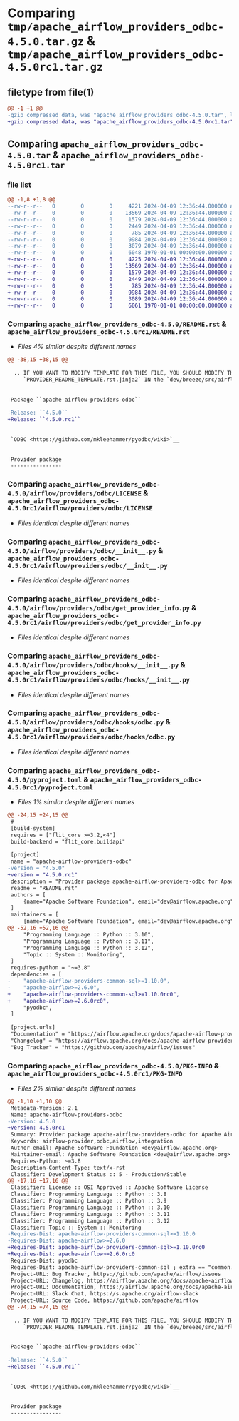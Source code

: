 # Comparing `tmp/apache_airflow_providers_odbc-4.5.0.tar.gz` & `tmp/apache_airflow_providers_odbc-4.5.0rc1.tar.gz`

## filetype from file(1)

```diff
@@ -1 +1 @@
-gzip compressed data, was "apache_airflow_providers_odbc-4.5.0.tar", last modified: Tue Apr  9 12:36:44 2024, max compression
+gzip compressed data, was "apache_airflow_providers_odbc-4.5.0rc1.tar", last modified: Tue Apr  9 12:36:44 2024, max compression
```

## Comparing `apache_airflow_providers_odbc-4.5.0.tar` & `apache_airflow_providers_odbc-4.5.0rc1.tar`

### file list

```diff
@@ -1,8 +1,8 @@
--rw-r--r--   0        0        0     4221 2024-04-09 12:36:44.000000 apache_airflow_providers_odbc-4.5.0/README.rst
--rw-r--r--   0        0        0    13569 2024-04-09 12:36:44.000000 apache_airflow_providers_odbc-4.5.0/airflow/providers/odbc/LICENSE
--rw-r--r--   0        0        0     1579 2024-04-09 12:36:44.000000 apache_airflow_providers_odbc-4.5.0/airflow/providers/odbc/__init__.py
--rw-r--r--   0        0        0     2449 2024-04-09 12:36:44.000000 apache_airflow_providers_odbc-4.5.0/airflow/providers/odbc/get_provider_info.py
--rw-r--r--   0        0        0      785 2024-04-09 12:36:44.000000 apache_airflow_providers_odbc-4.5.0/airflow/providers/odbc/hooks/__init__.py
--rw-r--r--   0        0        0     9984 2024-04-09 12:36:44.000000 apache_airflow_providers_odbc-4.5.0/airflow/providers/odbc/hooks/odbc.py
--rw-r--r--   0        0        0     3079 2024-04-09 12:36:44.000000 apache_airflow_providers_odbc-4.5.0/pyproject.toml
--rw-r--r--   0        0        0     6048 1970-01-01 00:00:00.000000 apache_airflow_providers_odbc-4.5.0/PKG-INFO
+-rw-r--r--   0        0        0     4225 2024-04-09 12:36:44.000000 apache_airflow_providers_odbc-4.5.0rc1/README.rst
+-rw-r--r--   0        0        0    13569 2024-04-09 12:36:44.000000 apache_airflow_providers_odbc-4.5.0rc1/airflow/providers/odbc/LICENSE
+-rw-r--r--   0        0        0     1579 2024-04-09 12:36:44.000000 apache_airflow_providers_odbc-4.5.0rc1/airflow/providers/odbc/__init__.py
+-rw-r--r--   0        0        0     2449 2024-04-09 12:36:44.000000 apache_airflow_providers_odbc-4.5.0rc1/airflow/providers/odbc/get_provider_info.py
+-rw-r--r--   0        0        0      785 2024-04-09 12:36:44.000000 apache_airflow_providers_odbc-4.5.0rc1/airflow/providers/odbc/hooks/__init__.py
+-rw-r--r--   0        0        0     9984 2024-04-09 12:36:44.000000 apache_airflow_providers_odbc-4.5.0rc1/airflow/providers/odbc/hooks/odbc.py
+-rw-r--r--   0        0        0     3089 2024-04-09 12:36:44.000000 apache_airflow_providers_odbc-4.5.0rc1/pyproject.toml
+-rw-r--r--   0        0        0     6061 1970-01-01 00:00:00.000000 apache_airflow_providers_odbc-4.5.0rc1/PKG-INFO
```

### Comparing `apache_airflow_providers_odbc-4.5.0/README.rst` & `apache_airflow_providers_odbc-4.5.0rc1/README.rst`

 * *Files 4% similar despite different names*

```diff
@@ -38,15 +38,15 @@
 
  .. IF YOU WANT TO MODIFY TEMPLATE FOR THIS FILE, YOU SHOULD MODIFY THE TEMPLATE
     `PROVIDER_README_TEMPLATE.rst.jinja2` IN the `dev/breeze/src/airflow_breeze/templates` DIRECTORY
 
 
 Package ``apache-airflow-providers-odbc``
 
-Release: ``4.5.0``
+Release: ``4.5.0.rc1``
 
 
 `ODBC <https://github.com/mkleehammer/pyodbc/wiki>`__
 
 
 Provider package
 ----------------
```

### Comparing `apache_airflow_providers_odbc-4.5.0/airflow/providers/odbc/LICENSE` & `apache_airflow_providers_odbc-4.5.0rc1/airflow/providers/odbc/LICENSE`

 * *Files identical despite different names*

### Comparing `apache_airflow_providers_odbc-4.5.0/airflow/providers/odbc/__init__.py` & `apache_airflow_providers_odbc-4.5.0rc1/airflow/providers/odbc/__init__.py`

 * *Files identical despite different names*

### Comparing `apache_airflow_providers_odbc-4.5.0/airflow/providers/odbc/get_provider_info.py` & `apache_airflow_providers_odbc-4.5.0rc1/airflow/providers/odbc/get_provider_info.py`

 * *Files identical despite different names*

### Comparing `apache_airflow_providers_odbc-4.5.0/airflow/providers/odbc/hooks/__init__.py` & `apache_airflow_providers_odbc-4.5.0rc1/airflow/providers/odbc/hooks/__init__.py`

 * *Files identical despite different names*

### Comparing `apache_airflow_providers_odbc-4.5.0/airflow/providers/odbc/hooks/odbc.py` & `apache_airflow_providers_odbc-4.5.0rc1/airflow/providers/odbc/hooks/odbc.py`

 * *Files identical despite different names*

### Comparing `apache_airflow_providers_odbc-4.5.0/pyproject.toml` & `apache_airflow_providers_odbc-4.5.0rc1/pyproject.toml`

 * *Files 1% similar despite different names*

```diff
@@ -24,15 +24,15 @@
 #
 [build-system]
 requires = ["flit_core >=3.2,<4"]
 build-backend = "flit_core.buildapi"
 
 [project]
 name = "apache-airflow-providers-odbc"
-version = "4.5.0"
+version = "4.5.0.rc1"
 description = "Provider package apache-airflow-providers-odbc for Apache Airflow"
 readme = "README.rst"
 authors = [
     {name="Apache Software Foundation", email="dev@airflow.apache.org"},
 ]
 maintainers = [
     {name="Apache Software Foundation", email="dev@airflow.apache.org"},
@@ -52,16 +52,16 @@
     "Programming Language :: Python :: 3.10",
     "Programming Language :: Python :: 3.11",
     "Programming Language :: Python :: 3.12",
     "Topic :: System :: Monitoring",
 ]
 requires-python = "~=3.8"
 dependencies = [
-    "apache-airflow-providers-common-sql>=1.10.0",
-    "apache-airflow>=2.6.0",
+    "apache-airflow-providers-common-sql>=1.10.0rc0",
+    "apache-airflow>=2.6.0rc0",
     "pyodbc",
 ]
 
 [project.urls]
 "Documentation" = "https://airflow.apache.org/docs/apache-airflow-providers-odbc/4.5.0"
 "Changelog" = "https://airflow.apache.org/docs/apache-airflow-providers-odbc/4.5.0/changelog.html"
 "Bug Tracker" = "https://github.com/apache/airflow/issues"
```

### Comparing `apache_airflow_providers_odbc-4.5.0/PKG-INFO` & `apache_airflow_providers_odbc-4.5.0rc1/PKG-INFO`

 * *Files 2% similar despite different names*

```diff
@@ -1,10 +1,10 @@
 Metadata-Version: 2.1
 Name: apache-airflow-providers-odbc
-Version: 4.5.0
+Version: 4.5.0rc1
 Summary: Provider package apache-airflow-providers-odbc for Apache Airflow
 Keywords: airflow-provider,odbc,airflow,integration
 Author-email: Apache Software Foundation <dev@airflow.apache.org>
 Maintainer-email: Apache Software Foundation <dev@airflow.apache.org>
 Requires-Python: ~=3.8
 Description-Content-Type: text/x-rst
 Classifier: Development Status :: 5 - Production/Stable
@@ -17,16 +17,16 @@
 Classifier: License :: OSI Approved :: Apache Software License
 Classifier: Programming Language :: Python :: 3.8
 Classifier: Programming Language :: Python :: 3.9
 Classifier: Programming Language :: Python :: 3.10
 Classifier: Programming Language :: Python :: 3.11
 Classifier: Programming Language :: Python :: 3.12
 Classifier: Topic :: System :: Monitoring
-Requires-Dist: apache-airflow-providers-common-sql>=1.10.0
-Requires-Dist: apache-airflow>=2.6.0
+Requires-Dist: apache-airflow-providers-common-sql>=1.10.0rc0
+Requires-Dist: apache-airflow>=2.6.0rc0
 Requires-Dist: pyodbc
 Requires-Dist: apache-airflow-providers-common-sql ; extra == "common.sql"
 Project-URL: Bug Tracker, https://github.com/apache/airflow/issues
 Project-URL: Changelog, https://airflow.apache.org/docs/apache-airflow-providers-odbc/4.5.0/changelog.html
 Project-URL: Documentation, https://airflow.apache.org/docs/apache-airflow-providers-odbc/4.5.0
 Project-URL: Slack Chat, https://s.apache.org/airflow-slack
 Project-URL: Source Code, https://github.com/apache/airflow
@@ -74,15 +74,15 @@
 
  .. IF YOU WANT TO MODIFY TEMPLATE FOR THIS FILE, YOU SHOULD MODIFY THE TEMPLATE
     `PROVIDER_README_TEMPLATE.rst.jinja2` IN the `dev/breeze/src/airflow_breeze/templates` DIRECTORY
 
 
 Package ``apache-airflow-providers-odbc``
 
-Release: ``4.5.0``
+Release: ``4.5.0.rc1``
 
 
 `ODBC <https://github.com/mkleehammer/pyodbc/wiki>`__
 
 
 Provider package
 ----------------
```

